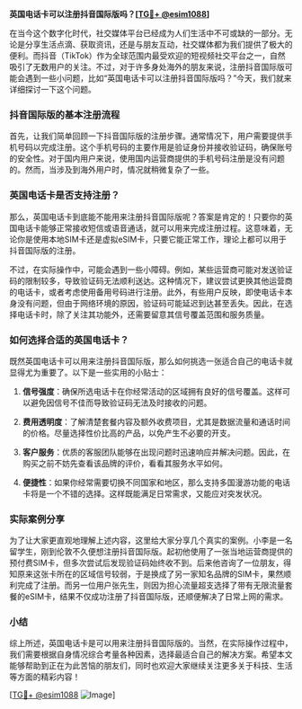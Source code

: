 **英国电话卡可以注册抖音国际版吗？[[TG💪+ @esim1088](https://t.me/s/esim1088)]**

在当今这个数字化时代，社交媒体平台已经成为人们生活中不可或缺的一部分。无论是分享生活点滴、获取资讯，还是与朋友互动，社交媒体都为我们提供了极大的便利。而抖音（TikTok）作为全球范围内最受欢迎的短视频社交平台之一，自然吸引了无数用户的关注。不过，对于许多身处海外的朋友来说，注册抖音国际版可能会遇到一些小问题，比如“英国电话卡可以注册抖音国际版吗？”今天，我们就来详细探讨一下这个问题。

### 抖音国际版的基本注册流程

首先，让我们简单回顾一下抖音国际版的注册步骤。通常情况下，用户需要提供手机号码以完成注册。这个手机号码的主要作用是验证身份并接收验证码，确保账号的安全性。对于国内用户来说，使用国内运营商提供的手机号码注册是没有问题的。然而，当涉及到海外用户时，情况就稍微复杂了一些。

### 英国电话卡是否支持注册？

那么，英国电话卡到底能不能用来注册抖音国际版呢？答案是肯定的！只要你的英国电话卡能够正常接收短信或语音通话，就可以用来完成注册过程。这意味着，无论你是使用本地SIM卡还是虚拟eSIM卡，只要它能正常工作，理论上都可以用于抖音国际版的注册。

不过，在实际操作中，可能会遇到一些小障碍。例如，某些运营商可能对发送验证码的限制较多，导致验证码无法顺利送达。这种情况下，建议尝试更换其他运营商的电话卡，或者考虑使用备用号码进行注册。此外，有些用户反映，即使电话卡本身没有问题，但由于网络环境的原因，验证码可能延迟到达甚至丢失。因此，在选择电话卡时，除了关注其功能外，还需要留意其信号覆盖范围和服务质量。

### 如何选择合适的英国电话卡？

既然英国电话卡可以用来注册抖音国际版，那么如何挑选一张适合自己的电话卡就显得尤为重要了。以下是一些实用的小贴士：

1. **信号强度**：确保所选电话卡在你经常活动的区域拥有良好的信号覆盖。这样可以避免因信号不佳而导致验证码无法及时接收的问题。
   
2. **费用透明度**：了解清楚套餐内容及额外收费项目，尤其是数据流量和通话时间的价格。尽量选择性价比高的产品，以免产生不必要的开支。

3. **客户服务**：优质的客服团队能够在出现问题时迅速响应并解决问题。因此，在购买之前不妨先查看该品牌的评价，看看其服务水平如何。

4. **便捷性**：如果你经常需要切换不同国家和地区，那么支持多国漫游功能的电话卡将是一个不错的选择。这样既能满足日常需求，又能应对突发状况。

### 实际案例分享

为了让大家更直观地理解上述内容，这里给大家分享几个真实的案例。小李是一名留学生，刚到伦敦不久便想注册抖音国际版。起初他使用了一张当地运营商提供的预付费SIM卡，但多次尝试后发现验证码始终收不到。后来他咨询了一位朋友，得知原来这张卡所在的区域信号较弱，于是换成了另一家知名品牌的SIM卡，果然顺利完成了注册。而另一位用户张先生，则因为担心流量超支选择了带有无限流量套餐的eSIM卡，结果不仅成功注册了抖音国际版，还顺便解决了日常上网的需求。

### 小结

综上所述，英国电话卡是可以用来注册抖音国际版的。当然，在实际操作过程中，我们需要根据自身情况综合考量各种因素，选择最适合自己的解决方案。希望本文能够帮助到正在为此苦恼的朋友们，同时也欢迎大家继续关注更多关于科技、生活等方面的精彩内容！

[[TG💪+ @esim1088](https://t.me/s/esim1088) ![Image](https://i.postimg.cc/4NQfJmqS/Snipaste-2025-05-13-00-14-12.png)]